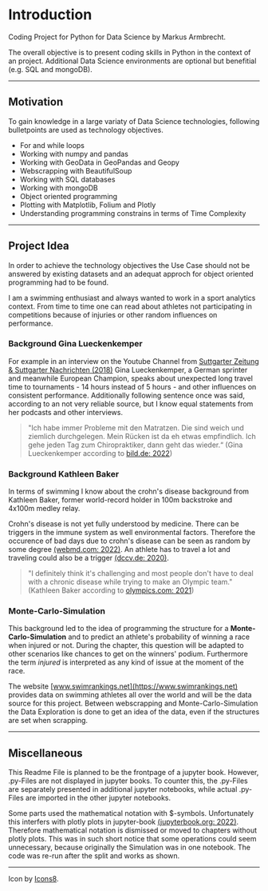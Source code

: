 # Introduction

Coding Project for Python for Data Science
by Markus Armbrecht.

The overall objective is to present coding skills in Python in the context of an project. Additional Data Science environments are optional but benefitial (e.g. SQL and mongoDB).

---

## Motivation

To gain knowledge in a large variaty of Data Science technologies, following bulletpoints are used as technology objectives.

* For and while loops
* Working with numpy and pandas
* Working with GeoData in GeoPandas and Geopy
* Webscrapping with BeautifulSoup
* Working with SQL databases
* Working with mongoDB
* Object oriented programming
* Plotting with Matplotlib, Folium and Plotly
* Understanding programming constrains in terms of Time Complexity

---

## Project Idea

In order to achieve the technology objectives the Use Case should not be answered by existing datasets and an adequat approch for object oriented programming had to be found.

I am a swimming enthusiast and always wanted to work in a sport analytics context. From time to time one can read about athletes not participating in competitions because of injuries or other random influences on performance.

### Background Gina Lueckenkemper

For example in an interview on the Youtube Channel from [Suttgarter Zeitung & Suttgarter Nachrichten (2018)](https://youtu.be/2HR6FPdYYMw) Gina Lueckenkemper, a German sprinter and meanwhile European Champion, speaks about unexpected long travel time to tournaments - 14 hours instead of 5 hours - and other influences on consistent performance.
Additionally following sentence once was said, according to an not very reliable source, but I know equal statements from her podcasts and other interviews.
> "Ich habe immer Probleme mit den Matratzen. Die sind weich und ziemlich durchgelegen. Mein Rücken ist da eh etwas empfindlich. Ich gehe jeden Tag zum Chiropraktiker, dann geht das wieder.“ (Gina Lueckenkemper according to [bild.de: 2022])

### Background Kathleen Baker

In terms of swimming I know about the crohn's disease background from Kathleen Baker, former world-record holder in 100m backstroke and 4x100m medley relay.

Crohn's disease is not yet fully understood by medicine. There can be triggers in the immune system as well environmental factors. Therefore the occurence of bad days due to crohn's disease can be seen as random by some degree [(webmd.com: 2022)](https://www.webmd.com/ibd-crohns-disease/crohns-disease/crohns-disease-causes). An athlete has to travel a lot and traveling could also be a trigger [(dccv.de: 2020)](https://www.dccv.de/betroffene-angehoerige/leben-mit-einer-ced/reisen/).
> "I definitely think it's challenging and most people don't have to deal with a chronic disease while trying to make an Olympic team." (Kathleen Baker according to [olympics.com: 2021])

### Monte-Carlo-Simulation

This background led to the idea of programming the structure for a **Monte-Carlo-Simulation** and to predict an athlete's probability of winning a race when injured or not. During the chapter, this question will be adapted to other scenarios like chances to get on the winners' podium. Furthermore the term *injured* is interpreted as any kind of issue at the moment of the race.

The website [www.swimrankings.net](https://www.swimrankings.net) provides data on swimming athletes all over the world and will be the data source for this project. Between webscrapping and Monte-Carlo-Simulation the Data Exploration is done to get an idea of the data, even if the structures are set when scrapping.

---

## Miscellaneous

This Readme File is planned to be the frontpage of a jupyter book. However, .py-Files are not displayed in jupyter books. To counter this, the .py-Files are separately presented in additional jupyter notebooks, while actual .py-Files are imported in the other jupyter notebooks.

Some parts used the mathematical notation with $-symbols. Unfortunately this interfers with plotly plots in jupyter-book [(jupyterbook.org: 2022)]. Therefore mathematical notation is dismissed or moved to chapters without plotly plots. This was in such short notice that some operations could seem unnecessary, because originally the Simulation was in one notebook. The code was re-run after the split and works as shown.

---

Icon by [Icons8](https://icons8.com).

[bild.de: 2022]: https://www.bild.de/sport/mehr-sport/sport-mix/leichtathletik-wm-gina-hat-ein-matratzen-problem-80738596.bild.html
[olympics.com: 2021]: https://olympics.com/en/news/kathleen-baker-crohns-disease-made-me-strong-swimming
[(jupyterbook.org: 2022)]: https://jupyterbook.org/en/stable/interactive/interactive.html
